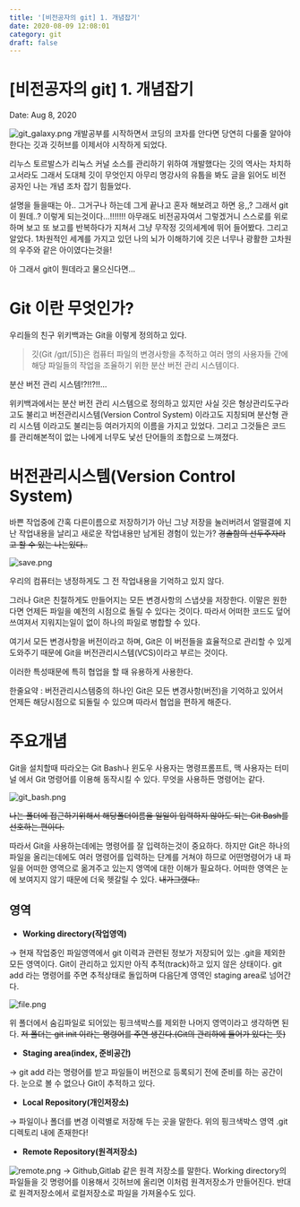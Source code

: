 ```yaml
---
title: '[비전공자의 git] 1. 개념잡기'
date: 2020-08-09 12:08:01
category: git
draft: false
---
```


# [비전공자의 git] 1. 개념잡기

Date: Aug 8, 2020

![git_galaxy.png](/assets/images/posts/20200808/git_galaxy.png)
개발공부를 시작하면서 코딩의 코자를 안다면 당연히 다룰줄 알아야 한다는 깃과 깃허브를 이제서야 시작하게 되었다.

리누스 토르발스가 리눅스 커널 소스를 관리하기 위하여 개발했다는 깃의 역사는 차치하고서라도 그래서 도대체 깃이 무엇인지 아무리 명강사의 유툽을 봐도 글을 읽어도 비전공자인 나는 개념 조차 잡기 힘들었다.

설명을 들을때는 아.. 그거구나 하는데 그게 끝나고 혼자 해보려고 하면 응,,? 그래서 git이 뭔데..? 이렇게 되는것이다...!!!!!!! 아무래도 비전공자여서 그렇겠거니 스스로를 위로하며 보고 또 보고를 반복하다가 지쳐서 그냥 무작정 깃의세계에 뛰어 들어봤다. 그리고 알았다. 1차원적인 세계를 가지고 있던 나의 뇌가 이해하기에 깃은 너무나 광활한 고차원의 우주와 같은 아이였다는것을!

아 그래서 git이 뭔데라고 물으신다면...

# Git 이란 무엇인가?

우리들의 친구 위키백과는 Git을 이렇게 정의하고 있다.

> 깃(Git /ɡɪt/[5])은 컴퓨터 파일의 변경사항을 추적하고 여러 명의 사용자들 간에 해당 파일들의 작업을 조율하기 위한 분산 버전 관리 시스템이다.

분산 버전 관리 시스템!?!!?!!...

위키백과에서는 분산 버전 관리 시스템으로 정의하고 있지만 사실 깃은 형상관리도구라고도 불리고 버전관리시스템(Version Control System) 이라고도 지칭되며 분산형 관리 시스템 이라고도 불리는등 여러가지의 이름을 가지고 있었다. 그리고 그것들은 코드를 관리해본적이 없는 나에게 너무도 낯선 단어들의 조합으로 느껴졌다.

# 버전관리시스템(Version Control System)

바쁜 작업중에 간혹 다른이름으로 저장하기가 아닌 그냥 저장을 눌러버려서 얼떨결에 지난 작업내용을 날리고 새로운 작업내용만 남게된 경험이 있는가? ~~경솔함의 선두주자라고 할 수 있는 나는있다..~~

![save.png](/assets/images/posts/20200808/save.png)

우리의 컴퓨터는 냉정하게도 그 전 작업내용을 기억하고 있지 않다.

그러나 Git은 친절하게도 만들어지는 모든 변경사항의 스냅샷을 저장한다. 이말은 원한다면 언제든 파일을 예전의 시점으로 돌릴 수 있다는 것이다. 따라서 어떠한 코드도 덮어쓰여져서 지워지는일이 없이 하나의 파일로 병합할 수 있다.

여기서 모든 변경사항을 버전이라고 하며, Git은 이 버전들을 효율적으로 관리할 수 있게 도와주기 때문에 Git을 버전관리시스템(VCS)이라고 부르는 것이다.

이러한 특성때문에 특히 협업을 할 때 유용하게 사용한다.

한줄요약 : 버전관리시스템중의 하나인 Git은 모든 변경사항(버전)을 기억하고 있어서 언제든 해당시점으로 되돌릴 수 있으며 따라서 협업을 편하게 해준다.

# 주요개념

Git을 설치할때 따라오는 Git Bash나 윈도우 사용자는 명령프롬프트, 맥 사용자는 터미널 에서 Git 명령어를 이용해 동작시킬 수 있다. 무엇을 사용하든 명령어는 같다.

![git_bash.png](/assets/images/posts/20200808/git_bash.png)

~~나는 폴더에 접근하기위해서 해당폴더이름을 일일이 입력하지 않아도 되는 Git Bash를 선호하는 편이다.~~

따라서 Git을 사용하는데에는 명령어를 잘 입력하는것이 중요하다. 하지만 Git은 하나의 파일을 올리는데에도 여러 명령어를 입력하는 단계를 거쳐야 하므로 어떤명령어가 내 파일을 어떠한 영역으로 옮겨주고 있는지 영역에 대한 이해가 필요하다. 어떠한 영역은 눈에 보여지지 않기 때문에 더욱 헷갈릴 수 있다. ~~내가그랬다..~~

## 영역

- **Working directory(작업영역)**

→ 현재 작업중인 파일영역에서 git 이력과 관련된 정보가 저장되어 있는 .git을 제외한 모든 영역이다. Git이 관리하고 있지만 아직 추적(track)하고 있지 않은 상태이다. git add 라는 명령어를 주면 추적상태로 돌입하며 다음단계 영역인 staging area로 넘어간다.

![file.png](/assets/images/posts/20200808/file.png)

위 폴더에서 숨김파일로 되어있는 핑크색박스를 제외한 나머지 영역이라고 생각하면 된다. ~~저 폴더는 git init 이라는 명령어를 주면 생긴다.(Git의 관리하에 들어가 있다는 뜻)~~

- **Staging area(index, 준비공간)**

→ git add 라는 명령어를 받고 파일들이 버전으로 등록되기 전에 준비를 하는 공간이다. 눈으로 볼 수 없으나 Git이 추적하고 있다.

- **Local Repository(개인저장소)**

→ 파일이나 폴더를 변경 이력별로 저장해 두는 곳을 말한다. 위의 핑크색박스 영역 .git 디렉토리 내에 존재한다!

- **Remote Repository(원격저장소)**

![remote.png](/assets/images/posts/20200808/remote.png)
→ Github,Gitlab 같은 원격 저장소를 말한다. Working directory의 파일들을 깃 명령어를 이용해서 깃허브에 올리면 이처럼 원격저장소가 만들어진다. 반대로 원격저장소에서 로컬저장소로 파일을 가져올수도 있다.
